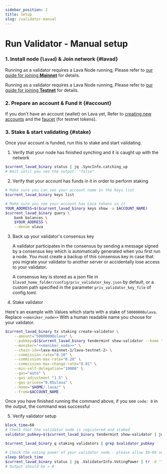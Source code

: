 ```yaml
---
sidebar_position: 2
title: Setup
slug: /validator-manual
---
```


# Run Validator - Manual setup
### 1. Install node (`lavad`) & Join network {#lavad}
Running as a validator requires a Lava Node running, Please refer to [our guide for joining **Mainnet**](mainnet) for details.

Running as a validator requires a Lava Node running, Please refer to [our guide for joining **Testnet**](testnet) for details.

### 2. Prepare an account & Fund it {#account}
If you don't have an account (wallet) on Lava yet, Refer to [creating new accounts](wallet#account) and the [faucet](faucet) (for testnet tokens). 

### 3. Stake & start validating {#stake}

Once your account is funded, run this to stake and start validating.

1. Verify that your node has finished synching and it is caught up with the network

```bash
$current_lavad_binary status | jq .SyncInfo.catching_up
# Wait until you see the output: "false"
```

2. Verify that your account has funds in it in order to perform staking

```bash
# Make sure you can see your account name in the keys list
$current_lavad_binary keys list

# Make sure you see your account has Lava tokens in it
YOUR_ADDRESS=$($current_lavad_binary keys show -a $ACCOUNT_NAME)
$current_lavad_binary query \
    bank balances \
    $YOUR_ADDRESS \
    --denom ulava
```

3. Back up your validator's consensus key

   A validator participates in the consensus by sending a message signed by
   a consensus key which is automatically generated when you first run a node.
   You must create a backup of this consensus key in case that you migrate your
   validator to another server or accidentally lose access to your validator.

   A consensus key is stored as a json file in
   `$lavad_home_folder/config/priv_validator_key.json` by default, or a custom
   path specified in the parameter `priv_validator_key_file` of config.toml.

4. Stake validator

Here's an example with Values which starts with a stake of `50000000ulava`.
Replace `<<moniker_node>>` With a human readable name you choose for your validator.

```bash
$current_lavad_binary tx staking create-validator \
    --amount="50000000ulava" \
    --pubkey=$($current_lavad_binary tendermint show-validator --home "$HOME/.lava/") \
    --moniker="<<moniker_node>>" \
    --chain-id=<lava-mainnet-1/lava-testnet-2> \
    --commission-rate="0.10" \
    --commission-max-rate="0.20" \
    --commission-max-change-rate="0.01" \
    --min-self-delegation="10000" \
    --gas="auto" \
    --gas-adjustment "1.5" \
    --gas-prices="0.05ulava" \
    --home="$HOME/.lava/" \
    --from=$ACCOUNT_NAME
```

Once you have finished running the command above, if you see `code: 0` in the output, the command was successful

5. Verify validator setup

```bash
block_time=60
# Check that the validator node is registered and staked
validator_pubkey=$($current_lavad_binary tendermint show-validator | jq .key | tr -d '"')

$current_lavad_binary q staking validators | grep $validator_pubkey

# Check the voting power of your validator node - please allow 30-60 seconds for the output to be updated
sleep $block_time
$current_lavad_binary status | jq .ValidatorInfo.VotingPower | tr -d '"'
# Output should be > 0
```